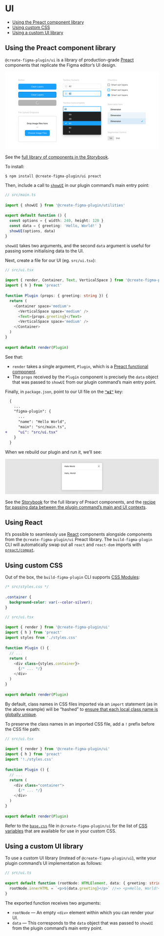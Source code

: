 # UI

- [Using the Preact component library](#using-the-preact-component-library)
- [Using custom CSS](#using-custom-css)
- [Using a custom UI library](#using-a-custom-ui-library)

## Using the Preact component library

`@create-figma-plugin/ui` is a library of production-grade [Preact](https://preactjs.com) components that replicate the Figma editor’s UI design.

[![UI components from `@create-figma-plugin/ui`: Button, File Upload Dropzone, Textbox Numeric, Textbox Autocomplete, Checkbox, Selectable Item, Segmented Control](/media/ui-figma-components.png)](https://yuanqing.github.io/create-figma-plugin/ui/)

See the [full library of components in the Storybook](https://yuanqing.github.io/create-figma-plugin/ui/).

To install:

```
$ npm install @create-figma-plugin/ui preact
```

Then, include a call to [`showUI`](#showuidataoptions--data) in our plugin command’s main entry point:

```ts
// src/main.ts

import { showUI } from '@create-figma-plugin/utilities'

export default function () {
  const options = { width: 240, height: 120 }
  const data = { greeting: 'Hello, World!' }
  showUI(options, data)
}
```

`showUI` takes two arguments, and the second `data` argument is useful for passing some initialising data to the UI.

Next, create a file for our UI (eg. `src/ui.tsx`):

```ts
// src/ui.tsx

import { render, Container, Text, VerticalSpace } from '@create-figma-plugin/ui'
import { h } from 'preact'

function Plugin (props: { greeting: string }) {
  return (
    <Container space='medium'>
      <VerticalSpace space='medium' />
      <Text>{props.greeting}</Text>
      <VerticalSpace space='medium' />
    </Container>
  )
}

export default render(Plugin)
```

See that:

- `render` takes a single argument, `Plugin`, which is a [Preact functional component](https://preactjs.com/guide/v10/components#functional-components).
- The `props` received by the `Plugin` component is precisely the `data` object that was passed to `showUI` from our plugin command’s main entry point.

Finally, in `package.json`, point to our UI file on the [**`"ui"`**](#ui) key:

```diff
  {
    ...
    "figma-plugin": {
      ...
      "name": "Hello World",
      "main": "src/main.ts",
+     "ui": "src/ui.tsx"
    }
  }
```

When we rebuild our plugin and run it, we’ll see:

![Figma plugin UI modal containing a “Hello, World”](/media/ui-hello-world-figma.png)

See the [Storybook](https://yuanqing.github.io/create-figma-plugin/ui/) for the full library of Preact components, and the [recipe for passing data between the plugin command’s main and UI contexts](#passing-data-between-the-plugin-commands-main-and-ui-contexts).

## Using React

It’s possible to seamlessly use [React](https://reactjs.org/) components alongside components from the `@create-figma-plugin/ui` Preact library. The `build-figma-plugin` CLI will automatically swap out all `react` and `react-dom` imports with [`preact/compat`](https://preactjs.com/guide/v10/switching-to-preact/).

## Using custom CSS

Out of the box, the `build-figma-plugin` CLI supports [CSS Modules](https://github.com/css-modules/css-modules):

```css
/* src/styles.css */

.container {
  background-color: var(--color-silver);
}
```

```ts
// src/ui.tsx

import { render } from '@create-figma-plugin/ui'
import { h } from 'preact'
import styles from './styles.css'

function Plugin () {
  // ...
  return (
    <div class={styles.container}>
      {/* ... */}
    </div>
  )
}

export default render(Plugin)
```

By default, class names in CSS files imported via an `import` statement (as in the above example) will be “hashed” to [ensure that each local class name is globally unique](https://github.com/css-modules/css-modules#implementations).

To preserve the class names in an imported CSS file, add a `!` prefix before the CSS file path:

```ts
// src/ui.tsx

import { render } from '@create-figma-plugin/ui'
import { h } from 'preact'
import '!./styles.css'

function Plugin () {
  // ...
  return (
    <div class="container">
      {/* ... */}
    </div>
  )
}

export default render(Plugin)
```

Refer to the [`base.css`](https://github.com/yuanqing/create-figma-plugin/blob/main/packages/ui/src/css/base.css) file in `@create-figma-plugin/ui` for the list of [CSS variables](https://developer.mozilla.org/en-US/docs/Web/CSS/Using_CSS_custom_properties) that are available for use in your custom CSS.

## Using a custom UI library

To use a custom UI library (instead of `@create-figma-plugin/ui`), write your plugin command’s UI implementation as follows:

```ts
// src/ui.ts

export default function (rootNode: HTMLElement, data: { greeting: string }) {
  rootNode.innerHTML = `<p>${data.greeting}</p>` //=> <p>Hello, World!</p>
}
```

The exported function receives two arguments:
- `rootNode` — An empty `<div>` element within which you can render your UI.
- `data` — This corresponds to the `data` object that was passed to `showUI` from the plugin command’s main entry point.
